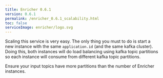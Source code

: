 ```yaml
---
title: Enricher 0.6.1
version: 0.6.1
permalink: /enricher_0.6.1_scalability.html
toc: false
serviceImage: enricher/logo.svg
---
```



Scaling this service is very easy. The only thing you must to do is start a new instance with the same `application.id` (and the same kafka cluster). 
Doing this, both instances will do load balancing using kafka topic partitions so each instance will consume from different kafka topic partitions.

Ensure your input topics have more partitions than the number of Enricher instances.
 